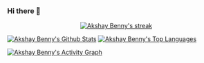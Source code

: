 ### Hi there 👋

<!--
**sreemikil/sreemikil** is a ✨ _special_ ✨ repository because its `README.md` (this file) appears on your GitHub profile.

Here are some ideas to get you started:

- 🔭 I’m currently working on ...
- 🌱 I’m currently learning ...
- 👯 I’m looking to collaborate on ...
- 🤔 I’m looking for help with ...
- 💬 Ask me about ...
- 📫 How to reach me: ...
- 😄 Pronouns: ...
- ⚡ Fun fact: ...
-->

<p align="center">
    <a href="https://github.com/sreemikil/github-readme-streak-stats">
        <img title="🔥 Get streak stats for your profile at git.io/streak-stats" alt="Akshay Benny's streak" src="https://github-readme-streak-stats.herokuapp.com/?user=sreemikil&theme=black-ice&hide_border=true&stroke=0000&background=060A0CD0"/>
    </a>
</p>


<a href="https://github.com/sreemikil/github-readme-stats"><img alt="Akshay Benny's Github Stats" src="https://github-readme-stats.vercel.app/api?username=sreemikil&show_icons=true&count_private=true&theme=react&hide_border=true&bg_color=0D1117" /></a>
  <a href="https://github.com/sreemikil/github-readme-stats"><img alt="Akshay Benny's Top Languages" src="https://github-readme-stats.vercel.app/api/top-langs/?username=sreemikil&langs_count=8&count_private=true&layout=compact&theme=react&hide_border=true&bg_color=0D1117" /></a>

<a href="https://github.com/sreemikil/github-readme-activity-graph"><img alt="Akshay Benny's Activity Graph" src="https://activity-graph.herokuapp.com/graph?username=sreemikil&bg_color=0D1117&color=5BCDEC&line=5BCDEC&point=FFFFFF&hide_border=true" /></a>
